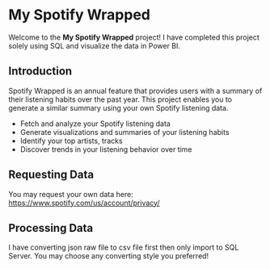 # My Spotify Wrapped

Welcome to the **My Spotify Wrapped** project! I have completed this project solely using SQL and visualize the data in Power BI.


## Introduction
Spotify Wrapped is an annual feature that provides users with a summary of their listening habits over the past year. This project enables you to generate a similar summary using your own Spotify listening data.
- Fetch and analyze your Spotify listening data
- Generate visualizations and summaries of your listening habits
- Identify your top artists, tracks
- Discover trends in your listening behavior over time

## Requesting Data
You may request your own data here: https://www.spotify.com/us/account/privacy/

## Processing Data
I have converting json raw file to csv file first then only import to SQL Server. You may choose any converting style you preferred!
